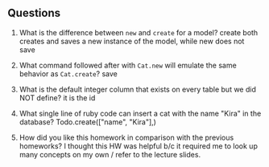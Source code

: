 ## Questions

1. What is the difference between `new` and `create` for a model?
create both creates and saves a new instance of the model, while new does not save

2. What command followed after with `Cat.new` will emulate the same behavior as `Cat.create`?
save

3. What is the default integer column that exists on every table but we did NOT define?
it is the id

4. What single line of ruby code can insert a cat with the name "Kira" in the database?
Todo.create(["name", "Kira"],)

5. How did you like this homework in comparison with the previous homeworks?
I thought this HW was helpful b/c it required me to look up many concepts on my own / refer to the lecture slides. 